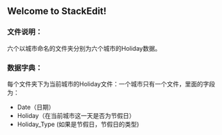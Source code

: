 ## Welcome to StackEdit!


### 文件说明：
六个以城市命名的文件夹分别为六个城市的Holiday数据。


### 数据字典：

每个文件夹下为当前城市的Holiday文件：一个城市只有一个文件，里面的字段为：


 - Date（日期）
 - Holiday（在当前城市这一天是否为节假日）
 - Holiday_Type (如果是节假日，节假日的类型)



